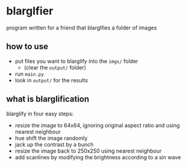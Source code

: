 # blarglfier
program written for a friend that blarglfies a folder of images

## how to use
- put files you want to blarglify into the `imgs/` folder
  - (clear the `output/` folder)
- run `main.py`
- look in `output/` for the results

## what is blarglification
blarglify in four easy steps:
- resize the image to 64x64, ignoring original aspect ratio and using nearest neighbour
- hue shift the image randomly
- jack up the contrast by a bunch
- resize the image back to 250x250 using nearest neighbour
- add scanlines by modifying the brightness according to a sin wave
